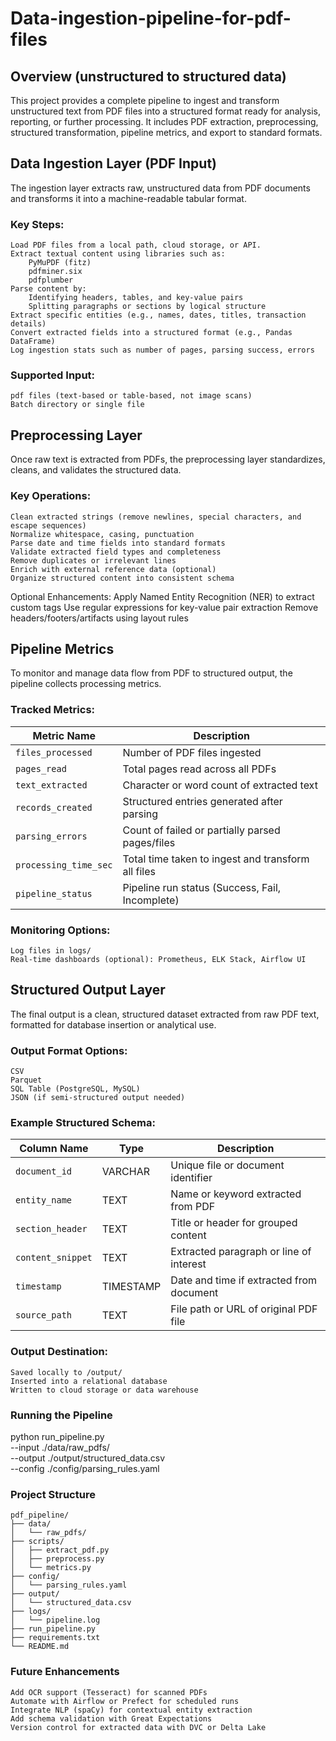 # Data-ingestion-pipeline-for-pdf- files 
## Overview (unstructured to structured data)
This project provides a complete pipeline to ingest and transform unstructured text from PDF files into a structured format ready for analysis, reporting, or further processing. It includes PDF extraction, preprocessing, structured transformation, pipeline metrics, and export to standard formats.
## Data Ingestion Layer (PDF Input)
The ingestion layer extracts raw, unstructured data from PDF documents and transforms it into a machine-readable tabular format.
### Key Steps:
	Load PDF files from a local path, cloud storage, or API.
	Extract textual content using libraries such as:
		PyMuPDF (fitz)
		pdfminer.six
		pdfplumber
	Parse content by:
		Identifying headers, tables, and key-value pairs
		Splitting paragraphs or sections by logical structure
	Extract specific entities (e.g., names, dates, titles, transaction details)
	Convert extracted fields into a structured format (e.g., Pandas DataFrame)
	Log ingestion stats such as number of pages, parsing success, errors
### Supported Input:
	pdf files (text-based or table-based, not image scans)
	Batch directory or single file
## Preprocessing Layer
Once raw text is extracted from PDFs, the preprocessing layer standardizes, cleans, and validates the structured data.
### Key Operations:
	Clean extracted strings (remove newlines, special characters, and escape sequences)
	Normalize whitespace, casing, punctuation
	Parse date and time fields into standard formats
	Validate extracted field types and completeness
	Remove duplicates or irrelevant lines
	Enrich with external reference data (optional)
	Organize structured content into consistent schema
Optional Enhancements:
	Apply Named Entity Recognition (NER) to extract custom tags
	Use regular expressions for key-value pair extraction
	Remove headers/footers/artifacts using layout rules
## Pipeline Metrics
To monitor and manage data flow from PDF to structured output, the pipeline collects processing metrics.
### Tracked Metrics:
| Metric Name           | Description                                        |
| --------------------- | -------------------------------------------------- |
| `files_processed`     | Number of PDF files ingested                       |
| `pages_read`          | Total pages read across all PDFs                   |
| `text_extracted`      | Character or word count of extracted text          |
| `records_created`     | Structured entries generated after parsing         |
| `parsing_errors`      | Count of failed or partially parsed pages/files    |
| `processing_time_sec` | Total time taken to ingest and transform all files |
| `pipeline_status`     | Pipeline run status (Success, Fail, Incomplete)    |
### Monitoring Options:
	Log files in logs/
	Real-time dashboards (optional): Prometheus, ELK Stack, Airflow UI
## Structured Output Layer
The final output is a clean, structured dataset extracted from raw PDF text, formatted for database insertion or analytical use.
### Output Format Options:
	CSV
	Parquet
	SQL Table (PostgreSQL, MySQL)
	JSON (if semi-structured output needed)
### Example Structured Schema:
| Column Name       | Type      | Description                              |
| ----------------- | --------- | ---------------------------------------- |
| `document_id`     | VARCHAR   | Unique file or document identifier       |
| `entity_name`     | TEXT      | Name or keyword extracted from PDF       |
| `section_header`  | TEXT      | Title or header for grouped content      |
| `content_snippet` | TEXT      | Extracted paragraph or line of interest  |
| `timestamp`       | TIMESTAMP | Date and time if extracted from document |
| `source_path`     | TEXT      | File path or URL of original PDF file    |
### Output Destination:
	Saved locally to /output/
	Inserted into a relational database
	Written to cloud storage or data warehouse
### Running the Pipeline
python run_pipeline.py \
  --input ./data/raw_pdfs/ \
  --output ./output/structured_data.csv \
  --config ./config/parsing_rules.yaml
### Project Structure
	pdf_pipeline/
	├── data/
	│   └── raw_pdfs/
	├── scripts/
	│   ├── extract_pdf.py
	│   ├── preprocess.py
	│   └── metrics.py
	├── config/
	│   └── parsing_rules.yaml
	├── output/
	│   └── structured_data.csv
	├── logs/
	│   └── pipeline.log
	├── run_pipeline.py
	├── requirements.txt
	└── README.md

### Future Enhancements
	Add OCR support (Tesseract) for scanned PDFs
	Automate with Airflow or Prefect for scheduled runs
	Integrate NLP (spaCy) for contextual entity extraction
	Add schema validation with Great Expectations
	Version control for extracted data with DVC or Delta Lake


























